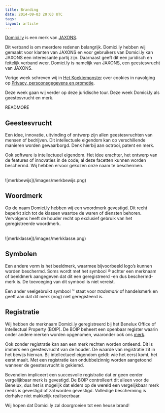 ```yaml
---
title: Branding
date: 2014-09-03 20:03 UTC
tags:
layout: article
---
```

[Domici.ly](http://www.domici.ly/) is een merk van [JAXONS](http://www.jaxons.nl/).

Dit verband is om meerdere redenen belangrijk. Domici.ly hebben wij gemaakt voor klanten van JAXONS en voor gebruikers van Domici.ly kan JAXONS een interessante partij zijn. Daarnaast geeft dit een juridisch en feitelijk verband weer. Domici.ly is namelijk van JAXONS, een geestesvrucht van JAXONS.

Vorige week schreven wij in [Het Koekiemonster](http://www.domici.ly/blog/2014/08/27/het-koekiemonster.html) over cookies in navolging op [Privacy, persoonsgegevens en promotie](http://www.domici.ly/blog/2014/08/20/privacy-persoonsgegevens-en-promotie.html). 

Deze week gaan wij verder op deze juridische tour. Deze week Domici.ly als geestesvrucht en merk.

READMORE

## Geestesvrucht

Een idee, innovatie, uitvinding of ontwerp zijn allen geestesvruchten van mensen of bedrijven. Dit intellectuele eigendom kan op verschillende manieren worden gewaarborgd. Denk hierbij aan octrooi, patent en merk. 

Ook software is intellectueel eigendom. Het idee erachter, het ontwerp van de features of innovaties in de code; al deze facetten kunnen worden beschermd. Wij hebben ervoor gekozen onze naam te beschermen.

<br />
![merkbewijs](/images/merkbewijs.png)

## Woordmerk

Op de naam Domici.ly hebben wij een woordmerk gevestigd. Dit recht beperkt zich tot de klassen waartoe de waren of diensten behoren. Vervolgens heeft de houder recht op exclusief gebruik van het geregistreerde woordmerk.

<br />
![merkklasse](/images/merkklasse.png)

## Symbolen

Een andere vorm is het beeldmerk, waarmee bijvoorbeeld logo’s kunnen worden beschermd. Soms wordt met het symbool ® achter een merknaam of beeldmerk aangegeven dat dit een geregistreerd -en dus beschermd- merk is. De toevoeging van dit symbool is niet vereist.

Een ander veelgebruikt symbool ™ staat voor *trademark* of handelsmerk en geeft aan dat dit merk (nog) niet geregisteerd is. 

## Registratie

Wij hebben de merknaam Domici.ly geregistreerd bij het Benelux Office of Intellectual Property (BOIP). De BOIP beheert een openbaar register waarin onder andere merken worden opgenomen, waaronder ook ons [merk](https://register.boip.int/bmbonline/details/trademark/show.do?markNumberType=REG&markNumber=957806&markID=3310007).

Ook zonder registratie kan aan een merk rechten worden ontleend. Dit is immers een geestesvrucht van de houder. De waarde van registratie zit in het bewijs hiervan. Bij intellectueel eigendom geldt: wie het eerst komt, het eerst maalt. Met een registratie kan ondubbelzinnig worden aangetoond wanneer de geestesvrucht is gekiemd.

Bovendien impliceert een succesvolle registratie dat er geen eerder vergelijkbaar merk is gevestigd. De BOIP controlleert dit alleen voor de Benelux, dus het is mogelijk dat elders op de wereld een vergelijkbaar merk reeds is gevestigd of zal worden gevestigd. Volledige bescherming is derhalve niet makkelijk realiseerbaar. 

Wij hopen dat Domici.ly zal doorgroeien tot een heuse brand!
